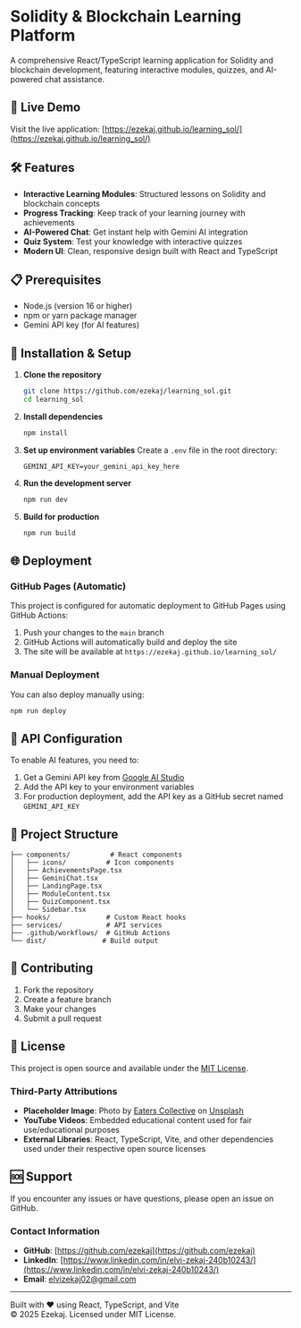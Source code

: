 # Solidity & Blockchain Learning Platform

A comprehensive React/TypeScript learning application for Solidity and blockchain development, featuring interactive modules, quizzes, and AI-powered chat assistance.

## 🚀 Live Demo

Visit the live application: [https://ezekaj.github.io/learning_sol/](https://ezekaj.github.io/learning_sol/)

## 🛠️ Features

- **Interactive Learning Modules**: Structured lessons on Solidity and blockchain concepts
- **Progress Tracking**: Keep track of your learning journey with achievements
- **AI-Powered Chat**: Get instant help with Gemini AI integration
- **Quiz System**: Test your knowledge with interactive quizzes
- **Modern UI**: Clean, responsive design built with React and TypeScript

## 📋 Prerequisites

- Node.js (version 16 or higher)
- npm or yarn package manager
- Gemini API key (for AI features)

## 🔧 Installation & Setup

1. **Clone the repository**
   ```bash
   git clone https://github.com/ezekaj/learning_sol.git
   cd learning_sol
   ```

2. **Install dependencies**
   ```bash
   npm install
   ```

3. **Set up environment variables**
   Create a `.env` file in the root directory:
   ```
   GEMINI_API_KEY=your_gemini_api_key_here
   ```

4. **Run the development server**
   ```bash
   npm run dev
   ```

5. **Build for production**
   ```bash
   npm run build
   ```

## 🌐 Deployment

### GitHub Pages (Automatic)

This project is configured for automatic deployment to GitHub Pages using GitHub Actions:

1. Push your changes to the `main` branch
2. GitHub Actions will automatically build and deploy the site
3. The site will be available at `https://ezekaj.github.io/learning_sol/`

### Manual Deployment

You can also deploy manually using:

```bash
npm run deploy
```

## 🔑 API Configuration

To enable AI features, you need to:

1. Get a Gemini API key from [Google AI Studio](https://makersuite.google.com/app/apikey)
2. Add the API key to your environment variables
3. For production deployment, add the API key as a GitHub secret named `GEMINI_API_KEY`

## 📁 Project Structure

```
├── components/          # React components
│   ├── icons/          # Icon components
│   ├── AchievementsPage.tsx
│   ├── GeminiChat.tsx
│   ├── LandingPage.tsx
│   ├── ModuleContent.tsx
│   ├── QuizComponent.tsx
│   └── Sidebar.tsx
├── hooks/              # Custom React hooks
├── services/           # API services
├── .github/workflows/  # GitHub Actions
└── dist/              # Build output
```

## 🤝 Contributing

1. Fork the repository
2. Create a feature branch
3. Make your changes
4. Submit a pull request

## 📝 License

This project is open source and available under the [MIT License](LICENSE).

### Third-Party Attributions

- **Placeholder Image**: Photo by [Eaters Collective](https://unsplash.com/@eaterscollective) on [Unsplash](https://unsplash.com)
- **YouTube Videos**: Embedded educational content used for fair use/educational purposes
- **External Libraries**: React, TypeScript, Vite, and other dependencies used under their respective open source licenses

## 🆘 Support

If you encounter any issues or have questions, please open an issue on GitHub.

### Contact Information

- **GitHub**: [https://github.com/ezekaj](https://github.com/ezekaj)
- **LinkedIn**: [https://www.linkedin.com/in/elvi-zekaj-240b10243/](https://www.linkedin.com/in/elvi-zekaj-240b10243/)
- **Email**: [elvizekaj02@gmail.com](mailto:elvizekaj02@gmail.com)

---

Built with ❤️ using React, TypeScript, and Vite  
© 2025 Ezekaj. Licensed under MIT License.
